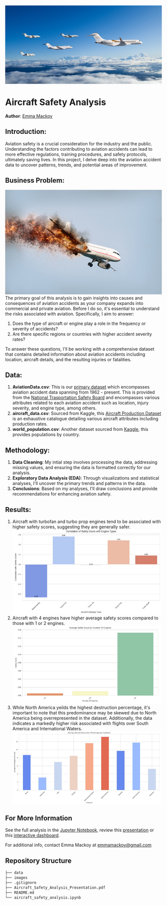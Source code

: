 ![multiple_aircraft.jpg](./images/multiple_aircraft.jpg)
# Aircraft Safety Analysis
**Author**: [Emma Mackoy](mailto:emmamackoy@gmail.com)

## Introduction:

Aviation safety is a crucial consideration for the industry and the public. Understanding the factors contributing to aviation accidents can lead to more effective regulations, training procedures, and safety protocols, ultimately saving lives. In this project, I delve deep into the aviation accident data to uncover patterns, trends, and potential areas of improvement. 

## Business Problem:
![aircraft_fire.jpg](./images/aircraft_fire.jpg)
The primary goal of this analysis is to gain insights into causes and consequences of aviation accidents as your company expands into commercial and private aviation. Before I do so, it's essential to understand the risks associated with aviation. Specifically, I aim to answer:

1. Does the type of aircraft or engine play a role in the frequency or severity of accidents?
2. Are there specific regions or countries with higher accident severity rates? 

To answer these questions, I'll be working with a comprehensive dataset that contains detailed information about aviation accidents including location, aircraft details, and the resulting injuries or fatalities. 

## Data:

1. **AviationData.csv**: This is our [primary dataset](https://www.kaggle.com/datasets/khsamaha/aviation-accident-database-synopses) which encompasses aviation accident data spanning from 1962 - present. This is provided from the [National Trasportation Safety Board](https://www.ntsb.gov/Pages/home.aspx) and encompasses various attributes related to each aviation accident such as location, injury severity, and engine type, among others.  
3. **aircraft_data.csv**: Sourced from Kaggle, this [Aircraft Production Dataset](https://www.kaggle.com/datasets/alvaroibrain/aircraft-production-data) is an exhaustive catalogue detailing various aircraft attributes including production rates. 
5. **world_population.csv**: Another dataset sourced from [Kaggle](https://www.kaggle.com/datasets/iamsouravbanerjee/world-population-dataset), this provides populations by country. 

## Methodology:

1. **Data Cleaning**: My intial step involves processing the data, addressing missing values, and ensuring the data is formatted correctly for our analysis. 
2. **Exploratory Data Analysis (EDA)**: Through visualizations and statistical analyses, I'll uncover the primary trends and patterns in the data.
4. **Conclusions**: Based on my analyses, I'll draw conclusions and provide recommendations for enhancing aviation safety.

## Results:

1. Aircraft with turbofan and turbo prop engines tend to be associated with higher safety scores, suggesting they are generally safer.
![engine_type.jpg](./images/engine_type.jpg)
3. Aircraft with 4 engines have higher average safety scores compared to those with 1 or 2 engines.
![number_of_engines.jpg](./images/number_of_engines.jpg)
4. While North America yeilds the highest destruction percentage, it's important to note that this predominance may be skewed due to North America being overrepresented in the dataset. Additionally, the data indicates a markedly higher risk associated with flights over South America and International Waters.
![destuction_per_continent.jpg](./images/destuction_per_continent.jpg)

## For More Information

See the full analysis in the [Jupyter Notebook](./aircraft_safety_analysis.ipynb), review this [presentation](.//Aircraft_Safety_Analysis_Presentation.pdf) or this [interactive dashboard](https://public.tableau.com/app/profile/emma.mackoy3448/viz/Aircraft_Safety_Analysis_Dashboard/Dashboard1?publish=yes).

For additional info, contact Emma Mackoy at [emmamackoy@gmail.com](mailto:emmamackoy@gmail.com)


## Repository Structure

```
├── data
├── images
├── .gitignore
├── Aircraft_Safety_Analysis_Presentation.pdf
├── README.md
└── aircraft_safety_analysis.ipynb
```
